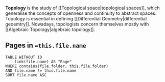 **Topology** is the study of [[Topological space|topological spaces]], which generalise the concepts of openness and continuity to abstract spaces. Topology is essential in defining [[Differential Geometry|differential geoemtry]]. Nowadays, topologists concern themselves mostly with [[Algebraic Topology|algebraic topology]].
## Pages in `=this.file.name`
```dataview
TABLE WITHOUT ID
	link(file.name) AS "Page"
WHERE contains(file.folder, this.file.folder)
AND file.name != this.file.name
SORT file.name ASC
```